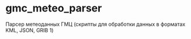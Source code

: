# gmc_meteo_parser

Парсер метеоданных ГМЦ (скрипты для обработки данных в форматах KML, JSON, GRIB 1)